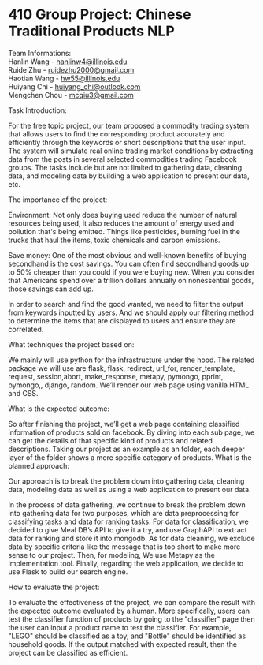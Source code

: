 # 410 Group Project: Chinese Traditional Products NLP


Team Informations: <br/> 
Hanlin Wang - hanlinw4@illinois.edu <br/> 
Ruide Zhu - ruidezhu2000@gmail.com <br/> 
Haotian Wang - hw55@illinois.edu <br/> 
Huiyang Chi - huiyang_chi@outlook.com <br/> 
Mengchen Chou - mcqiu3@gmail.com <br/> 


Task Introduction:

For the free topic project, our team proposed a commodity trading system that allows users to find the corresponding product accurately  and efficiently through the keywords or short descriptions that the user input. The system will simulate real online trading market conditions by extracting data from the posts in several selected commodities trading Facebook groups. The tasks include but are not limited to gathering data, cleaning data, and modeling data by building a web application to present our data, etc.

The importance of the project:

Environment:
Not only does buying used reduce the number of natural resources being used, it also reduces the amount of energy used and pollution that's being emitted. Things like pesticides, burning fuel in the trucks that haul the items, toxic chemicals and carbon emissions.

Save money:
One of the most obvious and well-known benefits of buying secondhand is the cost savings. You can often find secondhand goods up to 50% cheaper than you could if you were buying new. When you consider that Americans spend over a trillion dollars annually on nonessential goods, those savings can add up.

In order to search and find the good wanted, we need to filter the output from keywords inputted by users. And we should apply our filtering method to determine the items that are displayed to users and ensure they are correlated.

What techniques the project based on:

We mainly will use python for the infrastructure under the hood. The related package we will use are flask, flask, redirect, url_for, render_template, request, session,abort, make_response, metapy, pymongo, pprint, pymongo,, django, random. We’ll render our web page using vanilla HTML and CSS.

What is the expected outcome:

So after finishing the project, we’ll get a web page containing classified information of products sold on facebook. By diving into each sub page, we can get the details of that specific kind of products and related descriptions. Taking our project as an example as an folder, each deeper layer of the folder shows a more specific category of products.
What is the planned approach:

Our approach is to break the problem down into gathering data, cleaning data, modeling data as well as using a web application to present our data.

In the process of data gathering, we continue to break the problem down into gathering data for two purposes, which are data preprocessing for classifying tasks and data for ranking tasks. For data for classification, we decided to give Meal DB’s API to give it a try, and use GraphAPI to extract data for ranking and store it into mongodb. As for data cleaning, we exclude data by specific criteria like the message that is too short to make more sense to our project. Then, for modeling, We use Metapy as the implementation tool. Finally, regarding the web application, we decide to use Flask to build our search engine.

How to evaluate the project:

To evaluate the effectiveness of the project, we can compare the result with the expected outcome evaluated by a human. More specifically, users can test the classifier function of products by going to the "classifier" page then the user can input a product name to test the classifier. For example, "LEGO" should be classified as a toy, and "Bottle" should be identified as household goods. If the output matched with expected result, then the project can be classified as efficient.
